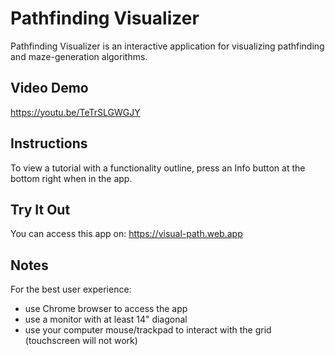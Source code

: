 # Pathfinding Visualizer
Pathfinding Visualizer is an interactive application for visualizing pathfinding and maze-generation algorithms.

## Video Demo
https://youtu.be/TeTrSLGWGJY

## Instructions
To view a tutorial with a functionality outline, press an Info button at the bottom right when in the app.

## Try It Out
You can access this app on: https://visual-path.web.app

## Notes
For the best user experience:
* use Chrome browser to access the app
* use a monitor with at least 14" diagonal
* use your computer mouse/trackpad to interact with the grid (touchscreen will not work)

